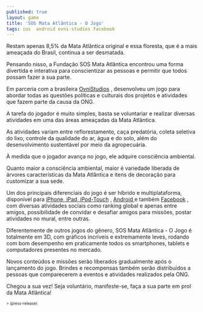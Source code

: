 ```yaml
---
published: true
layout: game
title: 'SOS Mata Atlântica - O Jogo'
tags: ios  android ovni-studios facebook
---
```

Restam apenas 8,5% da Mata Atl&#226;ntica original e essa floresta, que &#233; a mais amea&#231;ada do Brasil, continua a ser desmatada. </p>
 </p>
Pensando nisso, a Funda&#231;&#227;o SOS Mata Atl&#226;ntica encontrou uma forma divertida e interativa para conscientizar as pessoas e permitir que todos possam fazer a sua parte. </p>
 </p>
Em parceria com a brasileira <a href="http://www.ovnistudios.com/" target="_blank">OvniStudios</a>
, desenvolveu um jogo para abordar todas as quest&#245;es pol&#237;ticas e culturais dos projetos e atividades que fazem parte da causa da ONG.</p>
 </p>

 </p>
A tarefa do jogador &#233; muito simples, basta se voluntariar e realizar diversas atividades em uma das &#225;reas amea&#231;adas da Mata Atl&#226;ntica.</p>
 </p>
As atividades variam entre reflorestamento, ca&#231;a predat&#243;ria, coleta seletiva do lixo, controle da qualidade do ar, &#225;gua e do solo, al&#233;m do desenvolvimento sustent&#225;vel por meio da agropecu&#225;ria. </p>
 </p>

 </p>
&#192; medida que o jogador avan&#231;a no jogo, ele adquire consci&#234;ncia ambiental.</p>
 </p>
Quanto maior a consci&#234;ncia ambiental, maior &#233; variedade liberada de &#225;rvores caracter&#237;sticas da Mata Atl&#226;ntica e itens de decora&#231;&#227;o para customizar a sua sede.</p>
 </p>

 </p>
Um dos principais diferenciais do jogo &#233; ser h&#237;brido e multiplataforma, dispon&#237;vel para <a href="https://itunes.apple.com/app/id642520824" target="_blank">iPhone, iPad, iPod-Touch</a>
, <a href="https://play.google.com/store/apps/details?id=com.ovnistudios.sosgame" target="_blank">Android </a>
e tamb&#233;m <a href="http://apps.facebook.com/sosmataatlantica" target="_blank">Facebook</a>
, com diversas atividades sociais como ranking global e apenas entre amigos, possibilidade de convidar e desafiar amigos para miss&#245;es, postar atividades no mural, entre outras.</p>
 </p>
Diferentemente de outros jogos do g&#234;nero, SOS Mata Atl&#226;ntica - O Jogo &#233; totalmente em 3D, com gr&#225;ficos incr&#237;veis e extremamente leves, rodando com bom desempenho em praticamente todos os smartphones, tablets e computadores presentes no mercado. </p>
 </p>
Novos conte&#250;dos e miss&#245;es ser&#227;o liberados gradualmente ap&#243;s o  lan&#231;amento do jogo. Brindes e recompensas tamb&#233;m ser&#227;o distribu&#237;dos a pessoas que comparecerem a eventos e atividades realizados pela ONG.</p>
 </p>

 </p>
Chegou a sua vez! Seja volunt&#225;rio, manifeste-se, fa&#231;a a sua parte em prol da Mata Atl&#226;ntica!</p>
 </p>
<span style="font-size: x-small;">> (press-release)</span>
